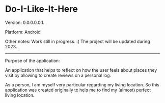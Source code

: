 # Do-I-Like-It-Here

Version: 0.0.0.0.0.1.

Platform: Android

Other notes: Work still in progress. :) The project will be updated during 2023.

------

Purpose of the application:

An application that helps to reflect on how the user feels about places they visit by allowing to create reviews on a personal log.


As a person, I am myself very particular regarding my living location. So this application was created originally to help me to find my (almost) perfect living location.
